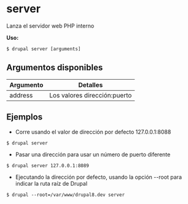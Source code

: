 # server
Lanza el servidor web PHP interno

**Uso:**
```
$ drupal server [arguments]
```

## Argumentos disponibles
Argumento | Detalles
---------|-------------
address | Los valores dirección:puerto

## Ejemplos
* Corre usando el valor de dirección por defecto 127.0.0.1:8088
```
$ drupal server
```
* Pasar una dirección para usar un número de puerto diferente
```
$ drupal server 127.0.0.1:8089
```
* Ejecutando la dirección por defecto, usando la opción --root para indicar la ruta raíz de Drupal
```
$ drupal --root=/var/www/drupal8.dev server
```

